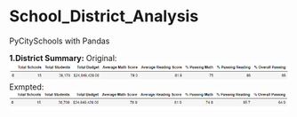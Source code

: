 # School_District_Analysis
PyCitySchools with Pandas

**1.District Summary:**
   Original:![Original District Summary](Resources/images/original_district_summary.png)
   Exmpted: ![Exempted District Summary](Resources/images/exempted_district_summary.png)
